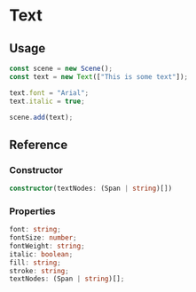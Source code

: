 # Text

## Usage

```typescript
const scene = new Scene();
const text = new Text(["This is some text"]);

text.font = "Arial";
text.italic = true;

scene.add(text);
```

## Reference

### Constructor

```typescript
constructor(textNodes: (Span | string)[])
```

### Properties

```typescript
font: string;
fontSize: number;
fontWeight: string;
italic: boolean;
fill: string;
stroke: string;
textNodes: (Span | string)[];
```
